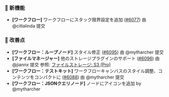 ### 🎉 新機能

* **[ワークフロー]** ワークフローにスタック限界設定を追加 ([#6077](https://github.com/nocobase/nocobase/pull/6077)) 由 @citlalinda 提交

### 🚀 改善点

* **[ワークフロー：ループノード]** スタイル修正 ([#6095](https://github.com/nocobase/nocobase/pull/6095)) 由 @mytharcher 提交
* **[ファイルマネージャー]** 他のストレージプラグインのサポート ([#6096](https://github.com/nocobase/nocobase/pull/6096)) 由 @jiannx 提交
  参照: [ファイルストレージ: S3 (Pro)](https://docs.nocobase.com/handbook/file-manager/storage/s3-pro)
* **[ワークフロー：テストキット]** ワークフローキャンバスのスタイル調整、コンテンツをコンパクトに ([#6088](https://github.com/nocobase/nocobase/pull/6088)) 由 @mytharcher 提交
* **[ワークフロー：JSONクエリノード]** ノードにアイコンを追加 by @mytharcher
